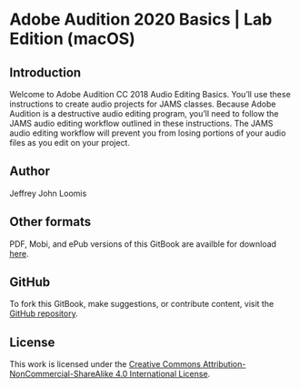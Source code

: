 # Adobe Audition 2020 Basics \| Lab Edition \(macOS\)

## Introduction

Welcome to Adobe Audition CC 2018 Audio Editing Basics. You’ll use these instructions to create audio projects for JAMS classes. Because Adobe Audition is a destructive audio editing program, you’ll need to follow the JAMS audio editing workflow outlined in these instructions. The JAMS audio editing workflow will prevent you from losing portions of your audio files as you edit on your project.

## Author

Jeffrey John Loomis

## Other formats

PDF, Mobi, and ePub versions of this GitBook are availble for download [here](https://www.gitbook.com/book/jjloomis/adobe-audition-basic-audio-editing/details).

## GitHub

To fork this GitBook, make suggestions, or contribute content, visit the [GitHub repository](https://github.com/jjloomis/adobe-audition-basic-audio-editing).

## License

This work is licensed under the [Creative Commons Attribution-NonCommercial-ShareAlike 4.0 International License](https://creativecommons.org/licenses/by-nc-sa/4.0/).

